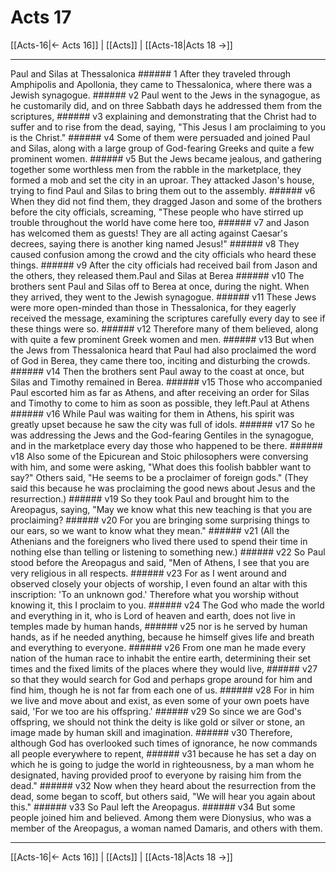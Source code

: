 # Acts 17

[[Acts-16|← Acts 16]] | [[Acts]] | [[Acts-18|Acts 18 →]]
***

Paul and Silas at Thessalonica ###### 1 After they traveled through Amphipolis and Apollonia, they came to Thessalonica, where there was a Jewish synagogue. ###### v2 Paul went to the Jews in the synagogue, as he customarily did, and on three Sabbath days he addressed them from the scriptures, ###### v3 explaining and demonstrating that the Christ had to suffer and to rise from the dead, saying, "This Jesus I am proclaiming to you is the Christ." ###### v4 Some of them were persuaded and joined Paul and Silas, along with a large group of God-fearing Greeks and quite a few prominent women. ###### v5 But the Jews became jealous, and gathering together some worthless men from the rabble in the marketplace, they formed a mob and set the city in an uproar. They attacked Jason's house, trying to find Paul and Silas to bring them out to the assembly. ###### v6 When they did not find them, they dragged Jason and some of the brothers before the city officials, screaming, "These people who have stirred up trouble throughout the world have come here too, ###### v7 and Jason has welcomed them as guests! They are all acting against Caesar's decrees, saying there is another king named Jesus!" ###### v8 They caused confusion among the crowd and the city officials who heard these things. ###### v9 After the city officials had received bail from Jason and the others, they released them.Paul and Silas at Berea ###### v10 The brothers sent Paul and Silas off to Berea at once, during the night. When they arrived, they went to the Jewish synagogue. ###### v11 These Jews were more open-minded than those in Thessalonica, for they eagerly received the message, examining the scriptures carefully every day to see if these things were so. ###### v12 Therefore many of them believed, along with quite a few prominent Greek women and men. ###### v13 But when the Jews from Thessalonica heard that Paul had also proclaimed the word of God in Berea, they came there too, inciting and disturbing the crowds. ###### v14 Then the brothers sent Paul away to the coast at once, but Silas and Timothy remained in Berea. ###### v15 Those who accompanied Paul escorted him as far as Athens, and after receiving an order for Silas and Timothy to come to him as soon as possible, they left.Paul at Athens ###### v16 While Paul was waiting for them in Athens, his spirit was greatly upset because he saw the city was full of idols. ###### v17 So he was addressing the Jews and the God-fearing Gentiles in the synagogue, and in the marketplace every day those who happened to be there. ###### v18 Also some of the Epicurean and Stoic philosophers were conversing with him, and some were asking, "What does this foolish babbler want to say?" Others said, "He seems to be a proclaimer of foreign gods." (They said this because he was proclaiming the good news about Jesus and the resurrection.) ###### v19 So they took Paul and brought him to the Areopagus, saying, "May we know what this new teaching is that you are proclaiming? ###### v20 For you are bringing some surprising things to our ears, so we want to know what they mean." ###### v21 (All the Athenians and the foreigners who lived there used to spend their time in nothing else than telling or listening to something new.) ###### v22 So Paul stood before the Areopagus and said, "Men of Athens, I see that you are very religious in all respects. ###### v23 For as I went around and observed closely your objects of worship, I even found an altar with this inscription: 'To an unknown god.' Therefore what you worship without knowing it, this I proclaim to you. ###### v24 The God who made the world and everything in it, who is Lord of heaven and earth, does not live in temples made by human hands, ###### v25 nor is he served by human hands, as if he needed anything, because he himself gives life and breath and everything to everyone. ###### v26 From one man he made every nation of the human race to inhabit the entire earth, determining their set times and the fixed limits of the places where they would live, ###### v27 so that they would search for God and perhaps grope around for him and find him, though he is not far from each one of us. ###### v28 For in him we live and move about and exist, as even some of your own poets have said, 'For we too are his offspring.' ###### v29 So since we are God's offspring, we should not think the deity is like gold or silver or stone, an image made by human skill and imagination. ###### v30 Therefore, although God has overlooked such times of ignorance, he now commands all people everywhere to repent, ###### v31 because he has set a day on which he is going to judge the world in righteousness, by a man whom he designated, having provided proof to everyone by raising him from the dead." ###### v32 Now when they heard about the resurrection from the dead, some began to scoff, but others said, "We will hear you again about this." ###### v33 So Paul left the Areopagus. ###### v34 But some people joined him and believed. Among them were Dionysius, who was a member of the Areopagus, a woman named Damaris, and others with them.

***
[[Acts-16|← Acts 16]] | [[Acts]] | [[Acts-18|Acts 18 →]]
